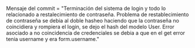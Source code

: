 Mensaje del commit = "Terminación del sistema de login y todo lo relacionado a restalecimiento de contraseña. Problema de restablecimiento de contraseña se debia al doble hasheo haciendo que la contraseña no coincidiera y rompiera el login, se dejo el hash del modelo User. Error asociado a no coincidencia de credenciales se debia a que en el get error tenia username y era form.username."